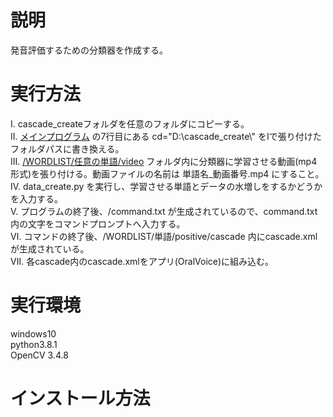 # 説明
発音評価するための分類器を作成する。<br>

# 実行方法
Ⅰ. cascade_createフォルダを任意のフォルダにコピーする。<br>
Ⅱ. [メインプログラム](/data_create.py) の7行目にある cd="D:\\cascade_create\\" をⅠで張り付けたフォルダパスに書き換える。<br>
Ⅲ. [/WORDLIST/任意の単語/video](/WORDLIST/ask/video) フォルダ内に分類器に学習させる動画(mp4形式)を張り付ける。動画ファイルの名前は 単語名_動画番号.mp4 にすること。<br>
Ⅳ. data_create.py を実行し、学習させる単語とデータの水増しをするかどうかを入力する。<br>
Ⅴ. プログラムの終了後、/command.txt が生成されているので、command.txt内の文字をコマンドプロンプトへ入力する。<br>
Ⅵ. コマンドの終了後、/WORDLIST/単語/positive/cascade 内にcascade.xml が生成されている。<br>
Ⅶ. 各cascade内のcascade.xmlをアプリ(OralVoice)に組み込む。<br>

# 実行環境
windows10<br>
python3.8.1<br>
OpenCV 3.4.8

# インストール方法
